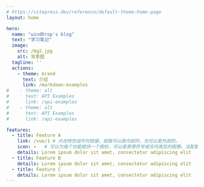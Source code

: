 ```yaml
---
# https://vitepress.dev/reference/default-theme-home-page
layout: home

hero:
  name: "windDrop's blog"
  text: "学习笔记"
  image:
    src: /bg2.jpg
    alt: 背景图
  tagline: ''
  actions:
    - theme: brand
      text: 介绍
      link: /markdown-examples
#    - theme: alt
#      text: API Examples
#      link: /api-examples
#    - theme: alt
#      text: API Examples
#      link: /api-examples

features:
  - title: Feature A
    link: /vue/1 # 点击特性组件时链接。链接可以是内部的，也可以是外部的。
    icon: ✈️   # 可以为每个功能提供一个图标，可以是表情符号或任何类型的图像。当配置的图标是图像（svg、png、jpeg...）时，您必须为图标提供适当的宽度和高度
    details: Lorem ipsum dolor sit amet, consectetur adipiscing elit
  - title: Feature B
    details: Lorem ipsum dolor sit amet, consectetur adipiscing elit
  - title: Feature C
    details: Lorem ipsum dolor sit amet, consectetur adipiscing elit
---
```


